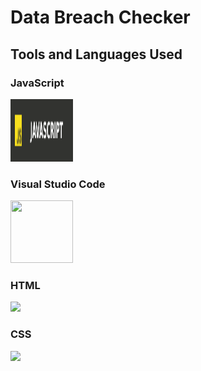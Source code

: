 # Data Breach Checker

## Tools and Languages Used

### JavaScript  
<img src="https://raw.githubusercontent.com/0x03a/Javascript-from-scratch/4e700aca70bd642584796ff839d27869353a3a49/Java_script_image.svg" height="100" width="100">  

### Visual Studio Code  
<img src="https://github.com/user-attachments/assets/bb9abd7e-b1bd-4597-b617-1352afcd8073"  height="100" width="100">  

### HTML  
<img src="https://upload.wikimedia.org/wikipedia/commons/6/61/HTML5_logo_and_wordmark.svg" width="80">  

### CSS  
<img src="https://upload.wikimedia.org/wikipedia/commons/d/d5/CSS3_logo_and_wordmark.svg" width="80">  
